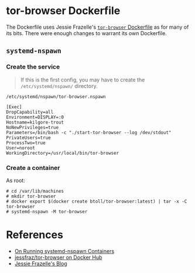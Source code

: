 # tor-browser Dockerfile

The Dockerfile uses Jessie Frazelle's [`tor-browser` Dockerfile](https://github.com/jessfraz/dockerfiles/tree/master/tor-browser) as for many of its bits.  There were enough changes to warrant its own Dockerfile.

## `systemd-nspawn`

### Create the service

> If this is the first config, you may have to create the `/etc/systemd/nspawn/` directory.

`/etc/systemd/nspawn/tor-browser.nspawn`

```
[Exec]
DropCapability=all
Environment=DISPLAY=:0
Hostname=kilgore-trout
NoNewPrivileges=true
Parameters=/bin/bash -c "./start-tor-browser --log /dev/stdout"
PrivateUsers=true
ProcessTwo=true
User=noroot
WorkingDirectory=/usr/local/bin/tor-browser
```

### Create a container

As root:

```
# cd /var/lib/machines
# mkdir tor-browser
# docker export $(docker create btoll/tor-browser:latest) | tar -x -C tor-browser
# systemd-nspawn -M tor-browser
```

# References

- [On Running systemd-nspawn Containers](https://benjamintoll.com/2022/02/04/on-running-systemd-nspawn-containers/)
- [jessfraz/tor-browser on Docker Hub](https://hub.docker.com/r/jessfraz/tor-browser)
- [Jessie Frazelle's Blog](https://blog.jessfraz.com/)

